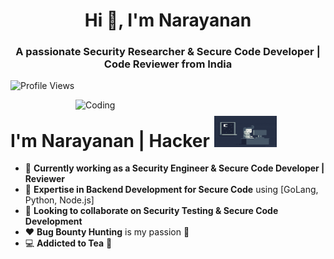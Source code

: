 <h1 align="center">Hi 👋, I'm Narayanan</h1>
<h3 align="center">A passionate Security Researcher & Secure Code Developer | Code Reviewer from India</h3>

<p align="left">
  <img src="https://komarev.com/ghpvc/?username=rishavchanda&label=Profile%20views&color=0e75b6&style=flat" alt="Profile Views" />
</p>

<img align="right" alt="Coding" width="400" src="https://www.lambdatest.com/resources/images/news24.gif" />

<h1>I'm Narayanan | Hacker 
  <img src="https://raw.githubusercontent.com/Narayanan-info/Narayanan-info/main/g1.gif" width="100" height="50" alt="Hacker Gif" />
</h1>

- 🔭 **Currently working as a Security Engineer & Secure Code Developer | Reviewer**  
- 🌱 **Expertise in Backend Development for Secure Code** using [GoLang, Python, Node.js]  
- 👯 **Looking to collaborate on Security Testing & Secure Code Development**  
- ❤ **Bug Bounty Hunting** is my passion 🚀  
- 💻 **Addicted to Tea** 💎  
